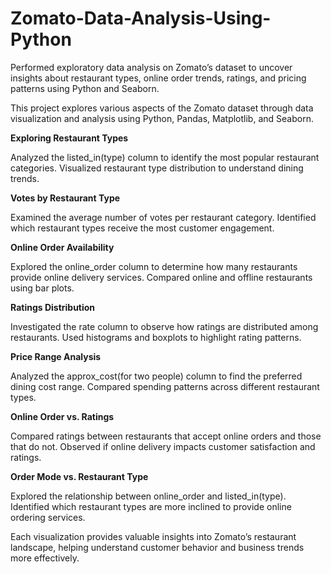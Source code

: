 # Zomato-Data-Analysis-Using-Python
Performed exploratory data analysis on Zomato’s dataset to uncover insights about restaurant types, online order trends, ratings, and pricing patterns using Python and Seaborn.

This project explores various aspects of the Zomato dataset through data visualization and analysis using Python, Pandas, Matplotlib, and Seaborn.

**Exploring Restaurant Types**

Analyzed the listed_in(type) column to identify the most popular restaurant categories.
Visualized restaurant type distribution to understand dining trends.

**Votes by Restaurant Type**

Examined the average number of votes per restaurant category.
Identified which restaurant types receive the most customer engagement.

**Online Order Availability**

Explored the online_order column to determine how many restaurants provide online delivery services.
Compared online and offline restaurants using bar plots.

**Ratings Distribution**

Investigated the rate column to observe how ratings are distributed among restaurants.
Used histograms and boxplots to highlight rating patterns.

**Price Range Analysis**

Analyzed the approx_cost(for two people) column to find the preferred dining cost range.
Compared spending patterns across different restaurant types.

**Online Order vs. Ratings**

Compared ratings between restaurants that accept online orders and those that do not.
Observed if online delivery impacts customer satisfaction and ratings.

**Order Mode vs. Restaurant Type**

Explored the relationship between online_order and listed_in(type).
Identified which restaurant types are more inclined to provide online ordering services.



Each visualization provides valuable insights into Zomato’s restaurant landscape, helping understand customer behavior and business trends more effectively.
